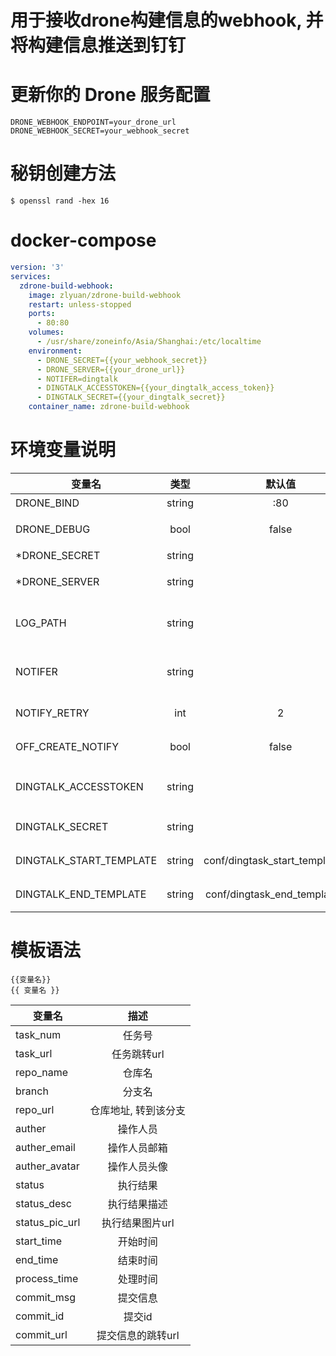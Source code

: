 # 用于接收drone构建信息的webhook, 并将构建信息推送到钉钉

# 更新你的 Drone 服务配置

```text
DRONE_WEBHOOK_ENDPOINT=your_drone_url
DRONE_WEBHOOK_SECRET=your_webhook_secret
```

# 秘钥创建方法

```console
$ openssl rand -hex 16
```

# docker-compose
```yaml
version: '3'
services:
  zdrone-build-webhook:
    image: zlyuan/zdrone-build-webhook
    restart: unless-stopped
    ports:
      - 80:80
    volumes:
      - /usr/share/zoneinfo/Asia/Shanghai:/etc/localtime
    environment:
      - DRONE_SECRET={{your_webhook_secret}}
      - DRONE_SERVER={{your_drone_url}}
      - NOTIFER=dingtalk
      - DINGTALK_ACCESSTOKEN={{your_dingtalk_access_token}}
      - DINGTALK_SECRET={{your_dingtalk_secret}}
    container_name: zdrone-build-webhook
```

# 环境变量说明

变量名|类型|默认值|说明|示例
--|:-:|:-:|:-:|:-:
DRONE_BIND|string|:80|服务监听地址|:80
DRONE_DEBUG|bool|false|调试模式,会输出额外信息|false
*DRONE_SECRET|string||webhook秘钥|
*DRONE_SERVER|string||drone服务地址|
LOG_PATH|string||日志文件输出目录,不需要预先创建|/var/log/zdrone-build-webhook
NOTIFER|string||通告者,多个通告者用半角逗号隔开|dingtalk
NOTIFY_RETRY|int|2|通告失败重试次数|2
OFF_CREATE_NOTIFY|bool|false|关闭创建动作的通告|false
DINGTALK_ACCESSTOKEN|string||dingtalk通告者的access_token|
DINGTALK_SECRET|string||dingtalk通告者的secret|
DINGTALK_START_TEMPLATE|string|conf/dingtask_start_template.md|钉钉消息任务开始模板文件|
DINGTALK_END_TEMPLATE|string|conf/dingtask_end_template.md|钉钉消息任务结束模板文件|

# 模板语法

```
{{变量名}}
{{ 变量名 }}
```

变量名 | 描述
---|:-:
task_num      |  任务号
task_url      |  任务跳转url
repo_name     |  仓库名
branch        |  分支名
repo_url      |  仓库地址, 转到该分支
auther        |  操作人员
auther_email  |  操作人员邮箱
auther_avatar |  操作人员头像
status        |  执行结果
status_desc   |  执行结果描述
status_pic_url|  执行结果图片url
start_time    |  开始时间
end_time      |  结束时间
process_time  |  处理时间
commit_msg    |  提交信息
commit_id     |  提交id
commit_url    |  提交信息的跳转url
